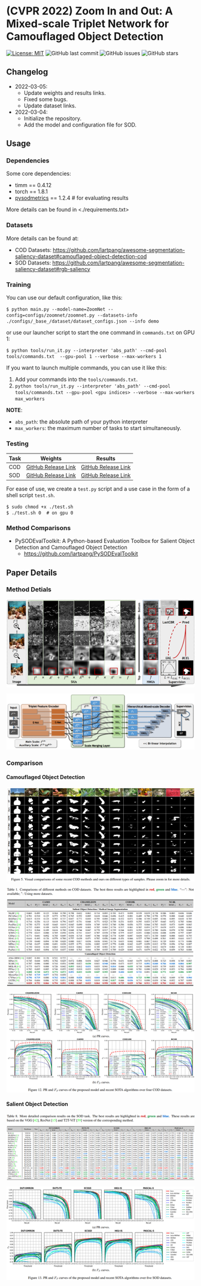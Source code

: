 # (CVPR 2022) Zoom In and Out: A Mixed-scale Triplet Network for Camouflaged Object Detection

[![License: MIT](https://img.shields.io/badge/License-MIT-green.svg)](https://opensource.org/licenses/MIT)
![GitHub last commit](https://img.shields.io/github/last-commit/lartpang/ZoomNet?style=flat-square)
![GitHub issues](https://img.shields.io/github/issues/lartpang/ZoomNet?style=flat-square)
![GitHub stars](https://img.shields.io/github/stars/lartpang/ZoomNet?style=flat-square)

## Changelog

* 2022-03-05:
    - Update weights and results links.
    - Fixed some bugs.
    - Update dataset links.
* 2022-03-04:
    - Initialize the repository.
    - Add the model and configuration file for SOD.

## Usage

### Dependencies

Some core dependencies:

- timm == 0.4.12
- torch == 1.8.1
- [pysodmetrics](https://github.com/lartpang/PySODMetrics) == 1.2.4 # for evaluating results

More details can be found in <./requirements.txt>

### Datasets

More details can be found at:
- COD Datasets: <https://github.com/lartpang/awesome-segmentation-saliency-dataset#camouflaged-object-detection-cod>
- SOD Datasets: <https://github.com/lartpang/awesome-segmentation-saliency-dataset#rgb-saliency>

### Training

You can use our default configuration, like this:

```shell
$ python main.py --model-name=ZoomNet --config=configs/zoomnet/zoomnet.py --datasets-info ./configs/_base_/dataset/dataset_configs.json --info demo
```

or use our launcher script to start the one command in `commands.txt` on GPU 1:

```shell
$ python tools/run_it.py --interpreter 'abs_path' --cmd-pool tools/commands.txt  --gpu-pool 1 --verbose --max-workers 1
```

If you want to launch multiple commands, you can use it like this:

1. Add your commands into the `tools/commands.txt`.
2. `python tools/run_it.py --interpreter 'abs_path' --cmd-pool tools/commands.txt --gpu-pool <gpu indices> --verbose --max-workers max_workers`

**NOTE**:

- `abs_path`: the absolute path of your python interpreter
- `max_workers`: the maximum number of tasks to start simultaneously.

### Testing

| Task | Weights                                                                                                                           | Results                                                                                                                                    |
|------|-----------------------------------------------------------------------------------------------------------------------------------|--------------------------------------------------------------------------------------------------------------------------------------------|
| COD  | [GitHub Release Link](https://github.com/lartpang/ZoomNet/releases/download/v0.0.1/cod_zoomnet_r50_bs8_e40_2022-03-04.pth)        | [GitHub Release Link](https://github.com/lartpang/ZoomNet/releases/download/v0.0.1/CVPR-2022-ZoomNet-COD.zip) |
| SOD  | [GitHub Release Link](https://github.com/lartpang/ZoomNet/releases/download/v0.0.1/sod_zoomnet_r50_bs22_e50_2022-03-04_fixed.pth) | [GitHub Release Link](https://github.com/lartpang/ZoomNet/releases/download/v0.0.1/CVPR-2022-ZoomNet-SOD.zip)    | 

For ease of use, we create a `test.py` script and a use case in the form of a shell script `test.sh`.

```shell
$ sudo chmod +x ./test.sh
$ ./test.sh 0  # on gpu 0
```

### Method Comparisons

- PySODEvalToolkit: A Python-based Evaluation Toolbox for Salient Object Detection and Camouflaged Object Detection
    - <https://github.com/lartpang/PySODEvalToolkit>

## Paper Details

### Method Detials

![](./assets/feat.png)

![](./assets/net.png)

### Comparison

#### Camouflaged Object Detection

![](./assets/cod_vis.png)

![](./assets/cod_cmp.png)

![](./assets/cod_fmpr.png)

#### Salient Object Detection

![](./assets/sod_cmp.png)

![](./assets/sod_fmpr.png)
